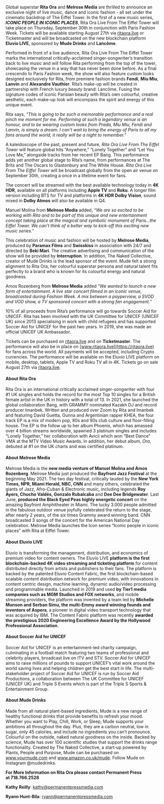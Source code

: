 Global superstar **Rita Ora** and **Melrose Media** are thrilled to announce an exclusive night of live music, dance and iconic fashion - all set under the cinematic backdrop of The Eiffel Tower. In the first of a new music series, _**ICONIC PEOPLE IN ICONIC PLACES**_, Rita Ora Live From The Eiffel Tower will take place on Thursday, September 30th in conjunction with Paris Fashion Week. Tickets will be available starting August 27th via [ritaora.live](https://ritaora.live) or Ticketmaster and will be broadcasted on the new blockchain platform **Eluvio LIVE**, sponsored by **Mude Drinks** and **Lancôme**.

Performed in front of a live audience, Rita Ora Live From The Eiffel Tower marks the international critically-acclaimed singer-songwriter’s transition back to live music and will follow Rita performing from the top of the tower, showcasing the venue in a way that has never been done before. As a final crescendo to Paris Fashion week, the show will also feature custom looks designed exclusively for Rita, from premiere fashion brands **Fendi**, **Miu Miu**, **Lanvin** and **Alexandre Vauthier**. Rita’s make-up will be created in partnership with French luxury beauty brand: Lancôme. Fusing the signature codes of iconic Parisian beauty with Rita’s own colourful, creative aesthetic, each make-up look will encompass the spirit and energy of this unique event.

Rita says, _“This is going to be such a memorable performance and a real pinch me moment for me.  Performing at such a legendary venue is an honour, and to be wearing custom looks from Prada, Miu Miu, Fendi and Lanvin, is simply a dream. I can’t wait to bring the energy of Paris to all my fans around the world, it really will be a night to remember.”_

A kaleidoscope of the past, present and future, _Rita Ora Live From The Eiffel Tower_ will feature global hits “Anywhere,” “Lonely Together” and “Let You Love Me,” alongside tracks from her recent EP Bang. This performance adds yet another global stage to Rita’s name, from performances at The Brits and The Oscars to Glastonbury and The White House. _Rita Ora Live From The Eiffel Tower_ will be broadcast globally from the open air venue on September 30th, creating a once in a lifetime event for fans.  

The concert will be streamed with the best available technology today in **4K HDR**, available on all platforms including **Apple TV** and **Roku**. A longer film version including BTS for TV and platforms in **4K HDR Dolby Vision**, sound mixed in **Dolby Atmos** will also be available in Q4.

Manuel Molina from **Melrose Media** added, _“We are so excited to be working with Rita and to be part of this unique and new entertainment concept taking place at the magical and symbolic monument of Paris...the Eiffel Tower.  We can’t think of a better way to kick-off this exciting new music series.”_

This celebration of music and fashion will be hosted by **Melrose Media**, produced by **Paramax Films** and **Swisskiss** in association with 24/7 and directed by **Beki Mari**. The creative advertising and communication of the show will be provided by **Interruption**. In addition, The Naked Collective, creator of Mude Drinks is the lead sponsor of the event. Mude felt a strong alignment to Rita Ora, her colourful superstar persona and natural talent fits perfectly to a brand who is known for its colourful energy and natural goodness.

Amos Rozenberg from **Melrose Media** added _“We wanted to launch a new form of entertainment. A live star concert filmed in an iconic venue, broadcasted during Fashion Week. A mix between a payperview, a SVOD and VOD show, a TV sponsored concert with a strong fan engagement.”_

10% of all proceeds from Rita’s performance will go towards Soccer Aid for UNICEF. Rita has been involved with the UK Committee for UNICEF (UNICEF UK) since 2013 specialising in work with child refugees and has supported Soccer Aid for UNICEF for the past two years. In 2019, she was made an official UNICEF UK Ambassador.

Tickets can be purchased on [ritaora.live](https://ritaora.live) and on **Ticketmaster**. The performance will also be in place on [www.ritaora.live](https://ritaora.live) for fans across the world. All payments will be accepted, including Crypto currencies. The performance will be available on the Eluvio LIVE platform on mobile, desktop, tablets, Apple TV and Roku TV all in 4K. Tickets go on sale August 27th via [ritaora.live](https://ritaora.live). 


#### About Rita Ora

Rita Ora is an international critically acclaimed singer-songwriter with four #1 UK singles and holds the record for the most Top 10 singles for a British female artist in the UK in history with a total of 13. In 2021, she launched the global collaboration Bang, with GRAMMY nominated Kazakh DJ and record producer Imanbek. Written and produced over Zoom by Rita and Imanbek and featuring David Guetta, Gunna and Argentinian rapper KHEA, the four track EP is a mix of modern pop, 80s and 90s club culture and floor-filling house. The EP is the follow up to her album Phoenix, which has amassed over 4 billion streams worldwide, spawned 3 platinum singles and includes “Lonely Together,” her collaboration with Avicii which won “Best Dance” VMA at the MTV Video Music Awards. In addition, her debut album, _Ora_, debuted at #1 on the UK charts and was certified platinum.

#### About Melrose Media

Melrose Media is the **new media venture of Manuel Molina and Amos Rozenberg**. Melrose Media just produced the **Bayfront Jazz Festival** at the beginning May 2021. The two day festival, critically lauded by the **New York Times, NPR, Miami Herald, NBC, CNN** and many others, celebrated the giants of Jazz, Afro-Cuban & Electronic music, including legends **Roy Ayers, Chucho Valdés, Gonzalo Rubalcaba** and **Dee Dee Bridgewater**. Last June, **produced the Black Eyed Peas highly energetic concert** on the amazing Bayfront Amphitheater in Miami. The lucky 3.000 people admitted in the fabulous outdoor venue joyfully celebrated the return to the stage, after nearly 2 years, of the six times Grammy award winning band. CNN broadcasted 3 songs of the concert for the American National Day celebration. Melrose Media launches the Icon series “Iconic people in iconic places” with Rita at Eiffel Tower.

#### About Eluvio LIVE

Eluvio is transforming the management, distribution, and economics of premium video for content owners. The Eluvio LIVE **platform is the first blockchain-backed 4K video streaming and ticketing platform** for content distributed directly from artists and publishers to their fans. The platform is backed by the patented Eluvio Content Fabric, the first blockchain-based scalable content distribution network for premium video, with innovations in content centric design, machine learning, dynamic audio/video processing and programmable media. Launched in 2019 and used **by Tier1 media
companies such as MGM Studios and FOX networks**, and mobile streaming providers, the platform was invented by a team led by **Michelle Munson and Serban Simu, the multi-Emmy award winning founds and inventors of Aspera**, a pioneer in
digital video transport technology that was acquired by IBM. The Content Fabric platform was recently **awarded the prestigious 2020 Engineering Excellence Award by the Hollywood Professional Association.**

#### About Soccer Aid for UNICEF

Soccer Aid for UNICEF is an entertainment-led charity campaign, culminating in a football match featuring two teams of professional and celebrity players, broadcast live on ITV and STV. Soccer Aid for UNICEF aims to raise millions of pounds to support UNICEF’s vital work around the world saving lives and helping children get the best start in life. The multi-stakeholder project of Soccer Aid for UNICEF is run by Soccer Aid Productions, a collaboration between The UK Committee for UNICEF (UNICEF UK) and Triple S Events which is part of the Triple S Sports & Entertainment Group.

#### About Mude Drinks

Made from all natural plant-based ingredients, Mude is a new range of healthy
functional drinks that provide benefits to refresh your mood. Whether you want to Play,
Chill, Work, or Sleep, Mude supports your ambitions all throughout the day. Plus, they
are a carbon neutral, low in sugar, only 45 calories, and include no ingredients you can’t
pronounce. Colourful on the outside, naked natural goodness on the inside. Backed by
science, Mude has over 100 scientific studies that support the drinks range
functionality. Created by The Naked Collective, a start-up powered by Plants, People
and Purpose, Mude can be purchased on www.yourmude.com and www.amazon.co.uk/mude. Follow Mude on Instagram @mudedrinks.

**For More Information on Rita Ora please contact Permanent Press at 718.766.2528**

**Kathy Reilly**: [kathy@permanentpressmedia.com](mailto:kathy@permanentpressmedia.com)

**Ryann Hunt-Bila**: [ryann@permanentpressmedia.com](mailto:ryann@permanentpressmedia.com)

